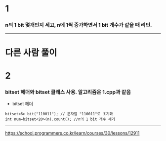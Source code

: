 # 1

### n의 1 bit 몇개인지 세고, n에 1씩 증가하면서 1 bit 개수가 같을 때 리턴.

-------------------------------
# 다른 사람 풀이
# 2

### bitset 헤더와 bitset 클래스 사용. 알고리즘은 1.cpp과 같음

* bitset 헤더
```
bitset<6> bit("110011"); // 문자열 "110011"로 초기화
int num=bitset<20>(n).count(); //n의 1 bit 개수 세기
```

-------------------------------

https://school.programmers.co.kr/learn/courses/30/lessons/12911